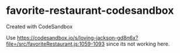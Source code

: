 # favorite-restaurant-codesandbox
Created with CodeSandbox

Use https://codesandbox.io/s/loving-jackson-gd8n6x?file=/src/favoriteRestaurant.js:1059-1093 since its not working here.